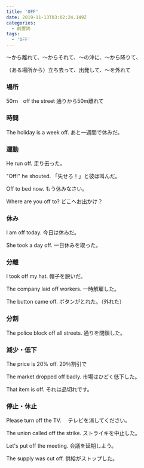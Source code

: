 ```yaml
---
title: 'OFF'
date: 2019-11-13T03:02:24.149Z
categories:
  - 前置詞
tags:
  - 'OFF'
---
```

～から離れて、～からそれて、～の沖に、～から降りて、
 
（ある場所から）立ち去って、出発して、～を外れて
 
### 場所
 

50ｍ　off  the street  通りから50m離れて
 

### 時間
 

The holiday is a week off.  あと一週間で休みだ。
 

### 運動
 

He run off.  走り去った。　　
 
"Off!" he shouted.  「失せろ！」と彼は叫んだ。
 
Off to bed now.  もう休みなさい。
 
Where are you off to?   どこへお出かけ？
 

### 休み
 

I am off today.  今日は休みだ。
 
She took a day off.  一日休みを取った。
 

### 分離
 

I took off my hat.   帽子を脱いだ。
 
The company laid off workers.  一時解雇した。
 
The button came off.  ボタンがとれた。（外れた）
 

### 分割
 

The police block off all streets.  通りを閉鎖した。
 

### 減少・低下
 

The price is 20% off.  20％割引で
 
The market dropped off badly.  市場はひどく低下した。
 
That item is off.  それは品切れです。
 

### 停止・休止
 

Please turn off the TV. 　テレビを消してください。
 
The union called off the strike.  ストライキを中止した。
 
Let's put off the meeting.  会議を延期しよう。
 
The supply was cut off.   供給がストップした。
